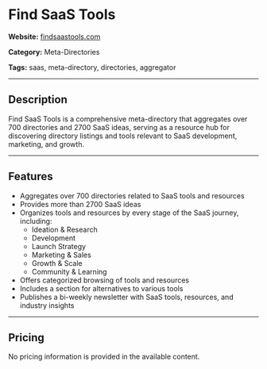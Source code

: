 # Find SaaS Tools

**Website:** [findsaastools.com](https://findsaastools.com)

**Category:** Meta-Directories

**Tags:** saas, meta-directory, directories, aggregator

---

## Description

Find SaaS Tools is a comprehensive meta-directory that aggregates over 700 directories and 2700 SaaS ideas, serving as a resource hub for discovering directory listings and tools relevant to SaaS development, marketing, and growth.

---

## Features

- Aggregates over 700 directories related to SaaS tools and resources
- Provides more than 2700 SaaS ideas
- Organizes tools and resources by every stage of the SaaS journey, including:
  - Ideation & Research
  - Development
  - Launch Strategy
  - Marketing & Sales
  - Growth & Scale
  - Community & Learning
- Offers categorized browsing of tools and resources
- Includes a section for alternatives to various tools
- Publishes a bi-weekly newsletter with SaaS tools, resources, and industry insights

---

## Pricing

No pricing information is provided in the available content.
